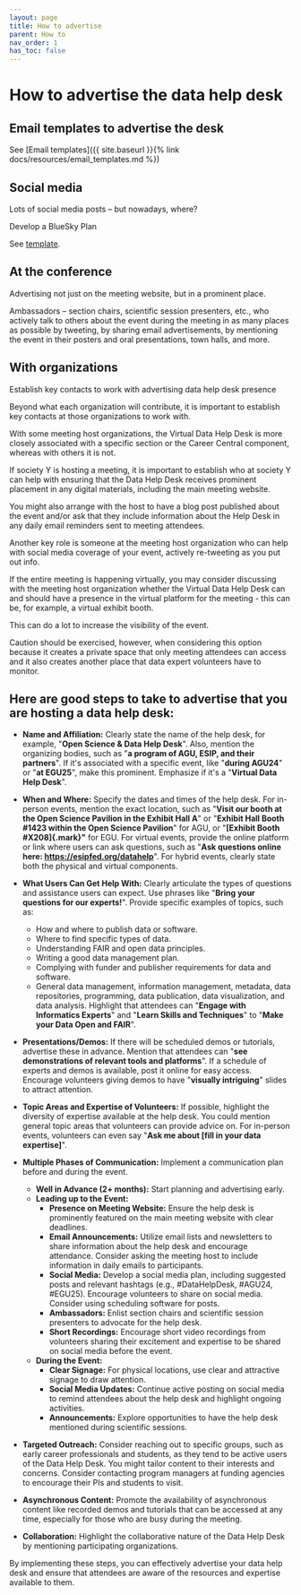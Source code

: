 ```yaml
---
layout: page
title: How to advertise
parent: How to
nav_order: 1
has_toc: false
---
```


# How to advertise the data help desk

## Email templates to advertise the desk

See [Email
templates]({{ site.baseurl }}{% link docs/resources/email_templates.md %})

## Social media

Lots of social media posts – but nowadays, where?

Develop a BlueSky Plan

See
[template](https://docs.google.com/spreadsheets/d/1VQ1IYzbUm44OIVS-ndzLppz7hzqFy-WKQfc3ZCvvw0U/edit?usp=sharing).

## At the conference

Advertising not just on the meeting website, but in a prominent place.

Ambassadors – section chairs, scientific session presenters, etc., who actively
talk to others about the event during the meeting in as many places as possible
by tweeting, by sharing email advertisements, by mentioning the event in their
posters and oral presentations, town halls, and more.

## With organizations

Establish key contacts to work with advertising data help desk presence

Beyond what each organization will contribute, it is important to establish key
contacts at those organizations to work with.

With some meeting host organizations, the Virtual Data Help Desk is more closely
associated with a specific section or the Career Central component, whereas with
others it is not.

If society Y is hosting a meeting, it is important to establish who at society Y
can help with ensuring that the Data Help Desk receives prominent placement in
any digital materials, including the main meeting website.

You might also arrange with the host to have a blog post published about the
event and/or ask that they include information about the Help Desk in any daily
email reminders sent to meeting attendees.

Another key role is someone at the meeting host organization who can help with
social media coverage of your event, actively re-tweeting as you put out info.

If the entire meeting is happening virtually, you may consider discussing with
the meeting host organization whether the Virtual Data Help Desk can and should
have a presence in the virtual platform for the meeting - this can be, for
example, a virtual exhibit booth.

This can do a lot to increase the visibility of the event.

Caution should be exercised, however, when considering this option because it
creates a private space that only meeting attendees can access and it also
creates another place that data expert volunteers have to monitor.

## Here are good steps to take to advertise that you are hosting a data help desk:

-   **Name and Affiliation:** Clearly state the name of the help desk, for
    example, "**Open Science & Data Help Desk**". Also, mention the organizing
    bodies, such as "**a program of AGU, ESIP, and their partners**". If it's
    associated with a specific event, like "**during AGU24**" or "**at EGU25**",
    make this prominent. Emphasize if it's a "**Virtual Data Help Desk**".

-   **When and Where:** Specify the dates and times of the help desk. For
    in-person events, mention the exact location, such as "**Visit our booth at
    the Open Science Pavilion in the Exhibit Hall A**" or "**Exhibit Hall Booth
    #1423 within the Open Science Pavilion**" for AGU, or "**[Exhibit Booth
    #X208]{.mark}"** for EGU. For virtual events, provide the online platform or
    link where users can ask questions, such as "**Ask questions online here:
    https://esipfed.org/datahelp**". For hybrid events, clearly state both the
    physical and virtual components.

-   **What Users Can Get Help With:** Clearly articulate the types of questions
    and assistance users can expect. Use phrases like "**Bring your questions
    for our experts!**". Provide specific examples of topics, such as:

    -   How and where to publish data or software.
    -   Where to find specific types of data.
    -   Understanding FAIR and open data principles.
    -   Writing a good data management plan.
    -   Complying with funder and publisher requirements for data and software.
    -   General data management, information management, metadata, data
        repositories, programming, data publication, data visualization, and
        data analysis. Highlight that attendees can "**Engage with Informatics
        Experts**" and "**Learn Skills and Techniques**" to "**Make your Data
        Open and FAIR**".

-   **Presentations/Demos:** If there will be scheduled demos or tutorials,
    advertise these in advance. Mention that attendees can "**see demonstrations
    of relevant tools and platforms**". If a schedule of experts and demos is
    available, post it online for easy access. Encourage volunteers giving demos
    to have "**visually intriguing**" slides to attract attention.

-   **Topic Areas and Expertise of Volunteers:** If possible, highlight the
    diversity of expertise available at the help desk. You could mention general
    topic areas that volunteers can provide advice on. For in-person events,
    volunteers can even say "**Ask me about [fill in your data expertise]**".

-   **Multiple Phases of Communication:** Implement a communication plan before
    and during the event.

    -   **Well in Advance (2+ months):** Start planning and advertising early.
    -   **Leading up to the Event:**
        -   **Presence on Meeting Website:** Ensure the help desk is prominently
            featured on the main meeting website with clear deadlines.
        -   **Email Announcements:** Utilize email lists and newsletters to
            share information about the help desk and encourage attendance.
            Consider asking the meeting host to include information in daily
            emails to participants.
        -   **Social Media:** Develop a social media plan, including suggested
            posts and relevant hashtags (e.g., #DataHelpDesk, #AGU24, #EGU25).
            Encourage volunteers to share on social media. Consider using
            scheduling software for posts.
        -   **Ambassadors:** Enlist section chairs and scientific session
            presenters to advocate for the help desk.
        -   **Short Recordings:** Encourage short video recordings from
            volunteers sharing their excitement and expertise to be shared on
            social media before the event.
    -   **During the Event:**
        -   **Clear Signage:** For physical locations, use clear and attractive
            signage to draw attention.
        -   **Social Media Updates:** Continue active posting on social media to
            remind attendees about the help desk and highlight ongoing
            activities.
        -   **Announcements:** Explore opportunities to have the help desk
            mentioned during scientific sessions.

-   **Targeted Outreach:** Consider reaching out to specific groups, such as
    early career professionals and students, as they tend to be active users of
    the Data Help Desk. You might tailor content to their interests and
    concerns. Consider contacting program managers at funding agencies to
    encourage their PIs and students to visit.

-   **Asynchronous Content:** Promote the availability of asynchronous content
    like recorded demos and tutorials that can be accessed at any time,
    especially for those who are busy during the meeting.

-   **Collaboration:** Highlight the collaborative nature of the Data Help Desk
    by mentioning participating organizations.

By implementing these steps, you can effectively advertise your data help desk
and ensure that attendees are aware of the resources and expertise available to
them.
